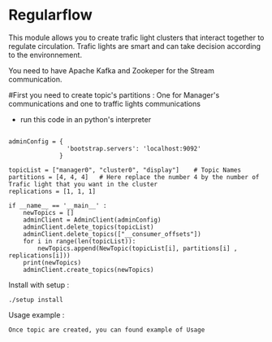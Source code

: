 Regularflow
========================================================

This module allows you to create trafic light clusters that interact together to regulate circulation.
Trafic lights are smart and can take decision according to the environnement.

You need to have Apache Kafka and Zookeper for the Stream communication.

#First you need to create topic's partitions : One for Manager's communications and one to traffic lights communications
* run this code in an python's interpreter

```from confluent_kafka.admin import AdminClient, NewTopic

adminConfig = {
                'bootstrap.servers': 'localhost:9092'
              }

topicList = ["manager0", "cluster0", "display"]    # Topic Names
partitions = [4, 4, 4]   # Here replace the number 4 by the number of Trafic light that you want in the cluster
replications = [1, 1, 1]

if __name__ == '__main__' :
    newTopics = []
    adminClient = AdminClient(adminConfig)
    adminClient.delete_topics(topicList)
    adminClient.delete_topics(["__consumer_offsets"])
    for i in range(len(topicList)):
        newTopics.append(NewTopic(topicList[i], partitions[i] , replications[i]))
    print(newTopics)
    adminClient.create_topics(newTopics)

```

Install with setup :

    ./setup install

Usage example :

    Once topic are created, you can found example of Usage 

